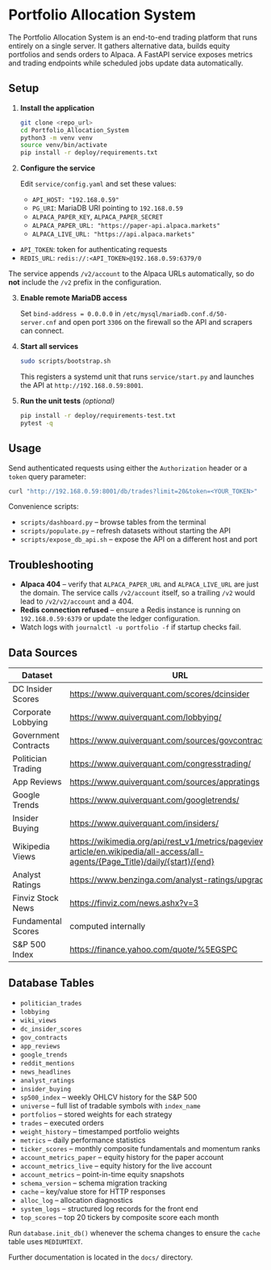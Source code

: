 # Portfolio Allocation System

The Portfolio Allocation System is an end-to-end trading platform that runs entirely on a single server.  It gathers alternative data, builds equity portfolios and sends orders to Alpaca.  A FastAPI service exposes metrics and trading endpoints while scheduled jobs update data automatically.

## Setup

1. **Install the application**

   ```bash
   git clone <repo_url>
   cd Portfolio_Allocation_System
   python3 -m venv venv
   source venv/bin/activate
   pip install -r deploy/requirements.txt
   ```

2. **Configure the service**

   Edit `service/config.yaml` and set these values:

   - `API_HOST: "192.168.0.59"`
   - `PG_URI`: MariaDB URI pointing to `192.168.0.59`
   - `ALPACA_PAPER_KEY`, `ALPACA_PAPER_SECRET`
   - `ALPACA_PAPER_URL: "https://paper-api.alpaca.markets"`
   - `ALPACA_LIVE_URL: "https://api.alpaca.markets"`
  - `API_TOKEN`: token for authenticating requests
  - `REDIS_URL`: `redis://:<API_TOKEN>@192.168.0.59:6379/0`

   The service appends `/v2/account` to the Alpaca URLs automatically, so do **not** include the `/v2` prefix in the configuration.

3. **Enable remote MariaDB access**

   Set `bind-address = 0.0.0.0` in `/etc/mysql/mariadb.conf.d/50-server.cnf` and open port `3306` on the firewall so the API and scrapers can connect.

4. **Start all services**

   ```bash
   sudo scripts/bootstrap.sh
   ```

   This registers a systemd unit that runs `service/start.py` and launches the API at `http://192.168.0.59:8001`.

5. **Run the unit tests** *(optional)*

   ```bash
   pip install -r deploy/requirements-test.txt
   pytest -q
   ```

## Usage

Send authenticated requests using either the `Authorization` header or a `token` query parameter:

```bash
curl "http://192.168.0.59:8001/db/trades?limit=20&token=<YOUR_TOKEN>"
```

Convenience scripts:

- `scripts/dashboard.py` – browse tables from the terminal
- `scripts/populate.py` – refresh datasets without starting the API
- `scripts/expose_db_api.sh` – expose the API on a different host and port

## Troubleshooting

- **Alpaca 404** – verify that `ALPACA_PAPER_URL` and `ALPACA_LIVE_URL` are just the domain.  The service calls `/v2/account` itself, so a trailing `/v2` would lead to `/v2/v2/account` and a 404.
- **Redis connection refused** – ensure a Redis instance is running on `192.168.0.59:6379` or update the ledger configuration.
- Watch logs with `journalctl -u portfolio -f` if startup checks fail.

## Data Sources

| Dataset | URL |
|---------|-----|
| DC Insider Scores | https://www.quiverquant.com/scores/dcinsider |
| Corporate Lobbying | https://www.quiverquant.com/lobbying/ |
| Government Contracts | https://www.quiverquant.com/sources/govcontracts |
| Politician Trading | https://www.quiverquant.com/congresstrading/ |
| App Reviews | https://www.quiverquant.com/sources/appratings |
| Google Trends | https://www.quiverquant.com/googletrends/ |
| Insider Buying | https://www.quiverquant.com/insiders/ |
| Wikipedia Views | https://wikimedia.org/api/rest_v1/metrics/pageviews/per-article/en.wikipedia/all-access/all-agents/{Page_Title}/daily/{start}/{end} |
| Analyst Ratings | https://www.benzinga.com/analyst-ratings/upgrades |
| Finviz Stock News | https://finviz.com/news.ashx?v=3 |
| Fundamental Scores | computed internally |
| S&P 500 Index | https://finance.yahoo.com/quote/%5EGSPC |

## Database Tables

- `politician_trades`
- `lobbying`
- `wiki_views`
- `dc_insider_scores`
- `gov_contracts`
- `app_reviews`
- `google_trends`
- `reddit_mentions`
- `news_headlines`
- `analyst_ratings`
- `insider_buying`
- `sp500_index` – weekly OHLCV history for the S&P 500
- `universe` – full list of tradable symbols with `index_name`
- `portfolios` – stored weights for each strategy
- `trades` – executed orders
- `weight_history` – timestamped portfolio weights
- `metrics` – daily performance statistics
- `ticker_scores` – monthly composite fundamentals and momentum ranks
- `account_metrics_paper` – equity history for the paper account
- `account_metrics_live` – equity history for the live account
- `account_metrics` – point-in-time equity snapshots
- `schema_version` – schema migration tracking
- `cache` – key/value store for HTTP responses
- `alloc_log` – allocation diagnostics
- `system_logs` – structured log records for the front end
- `top_scores` – top 20 tickers by composite score each month

Run `database.init_db()` whenever the schema changes to ensure the `cache` table uses `MEDIUMTEXT`.

Further documentation is located in the `docs/` directory.
